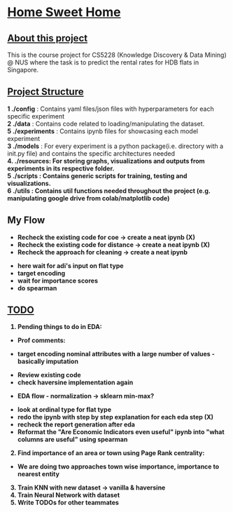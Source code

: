 # <u>Home Sweet Home</u>

## <u>About this project</u>

This is the course project for CS5228 (Knowledge Discovery & Data Mining) @ NUS where the task is to predict the rental rates for HDB flats in Singapore.


## <u>Project Structure</u>

<b>1 ./config</b> : Contains yaml files/json files with hyperparameters for each specific experiment
<br>
<b>2 ./data</b> : Contains code related to loading/manipulating the dataset.
<br>
<b>5 ./experiments</b> : Contains ipynb files for showcasing each model experiment
<br>
<b>3 ./models</b> : For every experiment is a python package(i.e. directory with a init.py file) and contains the specific architectures needed
<br>
<b>4. ./resources: For storing graphs, visualizations and outputs from experiments in its respective folder.
<br>
<b>5 ./scripts</b> : Contains generic scripts for training, testing and visualizations.
<br>
<b>6 ./utils</b> : Contains util functions needed throughout the project (e.g. manipulating google drive from colab/matplotlib code)
<br>

## My Flow

* Recheck the existing code for coe -> create a neat ipynb (X)
* Recheck the existing code for distance -> create a neat ipynb (X)
* Recheck the approach for cleaning -> create a neat ipynb
- here wait for adi's input on flat type
- target encoding
- wait for importance scores
- do spearman


## <u> TODO </u>

1. Pending things to do in EDA: 
- Prof comments:
*  target encoding nominal attributes with a large number of values - basically imputation
- Review existing code
- check haversine implementation again
* EDA flow  - normalization -> sklearn min-max?
- look at ordinal type for flat type
- redo the ipynb with step by step explanation for each eda step (X)
- recheck the report generation after eda
- Reformat the "Are Economic Indicators even useful" ipynb into "what columns are useful" using spearman 

2. Find importance of an area or town using Page Rank centrality:
- We are doing two approaches town wise importance, importance to nearest entity

3. Train KNN with new dataset -> vanilla & haversine
4. Train Neural Network with dataset
5. Write TODOs for other teammates
